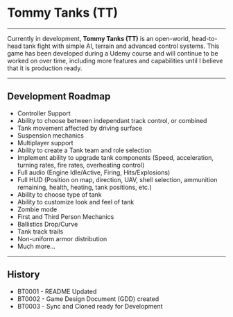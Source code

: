 # Tommy Tanks (TT)

***

Currently in development, **Tommy Tanks (TT)** is an open-world, head-to-head tank fight with simple AI, terrain and advanced control systems. This game has been developed during a Udemy course and will continue to be worked on over time, including more features and capabilities until I believe that it is production ready.

***

## Development Roadmap

* Controller Support
* Ability to choose between independant track control, or combined
* Tank movement affected by driving surface
* Suspension mechanics
* Multiplayer support
* Ability to create a Tank team and role selection
* Implement ability to upgrade tank components (Speed, acceleration, turning rates, fire rates, overheating control)
* Full audio (Engine Idle/Active, Firing, Hits/Explosions)
* Full HUD (Position on map, direction, UAV, shell selection, ammunition remaining, health, heating, tank positions, etc.)
* Ability to choose type of tank
* Ability to customize look and feel of tank
* Zombie mode
* First and Third Person Mechanics
* Ballistics Drop/Curve
* Tank track trails
* Non-uniform armor distribution
* Much more...

--- 

## History

* BT0001 - README Updated
* BT0002 - Game Design Document (GDD) created
* BT0003 - Sync and Cloned ready for Development
